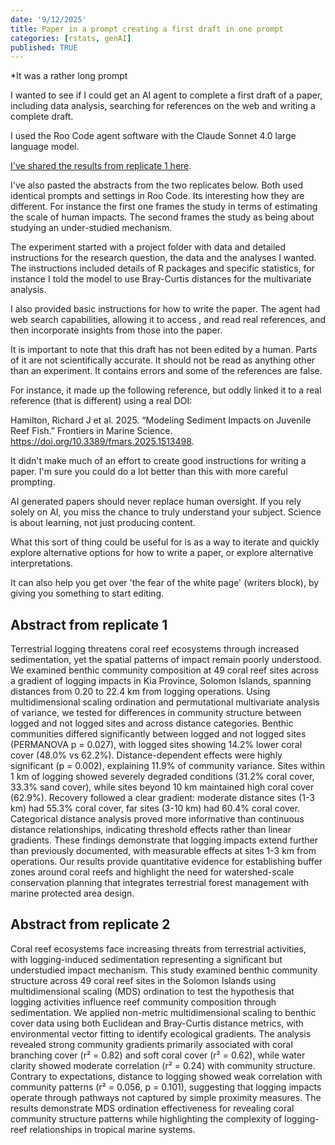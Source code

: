 ```yaml
---
date: '9/12/2025'
title: Paper in a prompt creating a first draft in one prompt
categories: [rstats, genAI]
published: TRUE
---
```


\*It was a rather long prompt

I wanted to see if I could get an AI agent to complete a first draft of a paper, including data analysis, searching for references on the web and writing a complete draft. 

I used the Roo Code agent software with the Claude Sonnet 4.0 large language model. 

[I've shared the results from replicate 1 here](https://www.seascapemodels.org/data/ai-generated-manuscript). 

I've also pasted the abstracts from the two replicates below. Both used identical prompts and settings in Roo Code. Its interesting how they are different. For instance the first one frames the study in terms of estimating the scale of human impacts. The second frames the study as being about studying an under-studied mechanism. 

The experiment started with a project folder with data and detailed instructions for the research question, the data and the analyses I wanted. The instructions included details of R packages and specific statistics, for instance I told the model to use Bray-Curtis distances for the multivariate analysis. 

I also provided basic instructions for how to write the paper. The agent had web search capabilities, allowing it to access , and read real references, and then incorporate insights from those into the paper.

It is important to note that this draft has not been edited by a human. Parts of it are not scientifically accurate. It should not be read as anything other than an experiment. It contains errors and some of the references are false. 

For instance, it made up the following reference, but oddly linked it to a real reference (that is different) using a real DOI: 

Hamilton, Richard J et al. 2025. “Modeling Sediment Impacts on Juvenile Reef Fish.” Frontiers in Marine Science. https://doi.org/10.3389/fmars.2025.1513498. 

It didn't make much of an effort to create good instructions for writing a paper. I'm sure you could do a lot better than this with more careful prompting. 

AI generated papers should never replace human oversight. If you rely solely on AI, you miss the chance to truly understand your subject. Science is about learning, not just producing content.

What this sort of thing could be useful for is as a way to iterate and quickly explore alternative options for how to write a paper, or explore alternative interpretations. 

It can also help you get over 'the fear of the white page' (writers block), by giving you something to start editing. 

## Abstract from replicate 1

Terrestrial logging threatens coral reef ecosystems through increased sedimentation, yet the spatial patterns of impact remain poorly understood. We examined benthic community composition at 49 coral reef sites across a gradient of logging impacts in Kia Province, Solomon Islands, spanning distances from 0.20 to 22.4 km from logging operations. Using multidimensional scaling ordination and permutational multivariate analysis of variance, we tested for differences in community structure between logged and not logged sites and across distance categories. Benthic communities differed significantly between logged and not logged sites (PERMANOVA p = 0.027), with logged sites showing 14.2% lower coral cover (48.0% vs 62.2%). Distance-dependent effects were highly significant (p = 0.002), explaining 11.9% of community variance. Sites within 1 km of logging showed severely degraded conditions (31.2% coral cover, 33.3% sand cover), while sites beyond 10 km maintained high coral cover (62.9%). Recovery followed a clear gradient: moderate distance sites (1-3 km) had 55.3% coral cover, far sites (3-10 km) had 60.4% coral cover. Categorical distance analysis proved more informative than continuous distance relationships, indicating threshold effects rather than linear gradients. These findings demonstrate that logging impacts extend further than previously documented, with measurable effects at sites 1-3 km from operations. Our results provide quantitative evidence for establishing buffer zones around coral reefs and highlight the need for watershed-scale conservation planning that integrates terrestrial forest management with marine protected area design.

## Abstract from replicate 2

Coral reef ecosystems face increasing threats from terrestrial activities, with logging-induced sedimentation representing a significant but understudied impact mechanism. This study examined benthic community structure across 49 coral reef sites in the Solomon Islands using multidimensional scaling (MDS) ordination to test the hypothesis that logging activities influence reef community composition through sedimentation. We applied non-metric multidimensional scaling to benthic cover data using both Euclidean and Bray-Curtis distance metrics, with environmental vector fitting to identify ecological gradients. The analysis revealed strong community gradients primarily associated with coral branching cover (r² = 0.82) and soft coral cover (r² = 0.62), while water clarity showed moderate correlation (r² = 0.24) with community structure. Contrary to expectations, distance to logging showed weak correlation with community patterns (r² = 0.056, p = 0.101), suggesting that logging impacts operate through pathways not captured by simple proximity measures. The results demonstrate MDS ordination effectiveness for revealing coral community structure patterns while highlighting the complexity of logging-reef relationships in tropical marine systems.
